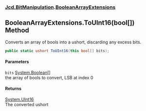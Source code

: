 ### [Jcd.BitManipulation](Jcd_BitManipulation.md 'Jcd.BitManipulation').[BooleanArrayExtensions](Jcd_BitManipulation_BooleanArrayExtensions.md 'Jcd.BitManipulation.BooleanArrayExtensions')
## BooleanArrayExtensions.ToUInt16(bool[]) Method
Converts an array of bools into a ushort, discarding any excess bits.  
```csharp
public static ushort ToUInt16(this bool[] bits);
```
#### Parameters
<a name='Jcd_BitManipulation_BooleanArrayExtensions_ToUInt16(bool__)_bits'></a>
`bits` [System.Boolean](https://docs.microsoft.com/en-us/dotnet/api/System.Boolean 'System.Boolean')[[]](https://docs.microsoft.com/en-us/dotnet/api/System.Array 'System.Array')  
the array of bools to convert, LSB at index 0
  
#### Returns
[System.UInt16](https://docs.microsoft.com/en-us/dotnet/api/System.UInt16 'System.UInt16')  
The converted ushort
